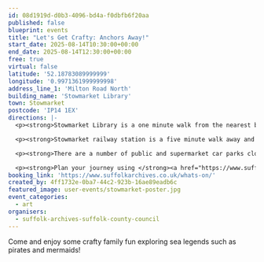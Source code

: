 ```yaml
---
id: 08d1919d-d0b3-4096-bd4a-f0dbfb6f20aa
published: false
blueprint: events
title: "Let's Get Crafty: Anchors Away!"
start_date: 2025-08-14T10:30:00+00:00
end_date: 2025-08-14T12:30:00+00:00
free: true
virtual: false
latitude: '52.18783089999999'
longitude: '0.9971361999999998'
address_line_1: 'Milton Road North'
building_name: 'Stowmarket Library'
town: Stowmarket
postcode: 'IP14 1EX'
directions: |-
  <p><strong>Stowmarket Library is a one minute walk from the nearest bus stop, and you can find up-to-date times on the </strong><a href="https://www.suffolkonboard.com/ways-to-travel/bus/bus-timetable-updates/"><strong><u>Suffolk Onboard website</u></strong></a><strong>.</strong></p>

  <p><strong>Stowmarket railway station is a five minute walk away and you can find times on the </strong><a href="https://www.greateranglia.co.uk/travel-information/station-information/smk"><strong><u>Greater Anglia website</u></strong></a><strong>.</strong></p>

  <p><strong>There are a number of public and supermarket car parks close to the Stowmarket Library. The nearest car park is </strong><a href="https://www.babergh.gov.uk/web/mid-suffolk/w/union-street-car-park-1"><strong><u>Union Street Car Park</u></strong></a><strong>, a four minute walk away or at </strong><a href="https://en.parkopedia.co.uk/parking/carpark/meadow_centre/ip14/stowmarket/?arriving=202405291430&amp;leaving=202405291630#google_vignette"><strong><u>ASDA</u></strong></a><strong> a five minute walk away.</strong></p>

  <p><strong>Plan your journey using </strong><a href="https://www.suffolkonboard.com/"><strong><u>Suffolk Onboard</u></strong></a><strong>.</strong></p>
booking_link: 'https://www.suffolkarchives.co.uk/whats-on/'
created_by: 4ff1732e-0ba7-44c2-923b-16ae89eadb6c
featured_image: user-events/stowmarket-poster.jpg
event_categories:
  - art
organisers:
  - suffolk-archives-suffolk-county-council
---
```

Come and enjoy some crafty family fun exploring sea legends such as pirates and mermaids!